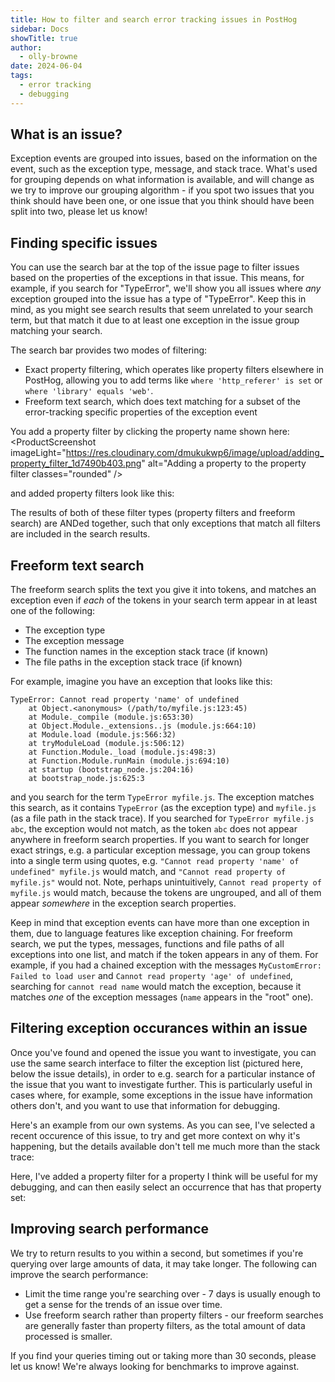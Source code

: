 ```yaml
---
title: How to filter and search error tracking issues in PostHog
sidebar: Docs
showTitle: true
author:
  - olly-browne
date: 2024-06-04
tags:
  - error tracking
  - debugging
---
```


## What is an issue?

Exception events are grouped into issues, based on the information on the event, such as the exception type, message, and stack trace. What's used for grouping depends on what information is available, and will change as we try to improve our grouping algorithm - if you spot two issues that you think should have been one, or one issue that you think should have been split into two, please let us know!

## Finding specific issues

You can use the search bar at the top of the issue page to filter issues based on the properties of the exceptions in that issue. This means, for example, if you search for "TypeError", we'll show you all issues where *any* exception grouped into the issue has a type of "TypeError". Keep this in mind, as you might see search results that seem unrelated to your search term, but that match it due to at least one exception in the issue group matching your search.

The search bar provides two modes of filtering:
- Exact property filtering, which operates like property filters elsewhere in PostHog, allowing you to add terms like `where 'http_referer' is set` or `where 'library' equals 'web'`.
- Freeform text search, which does text matching for a subset of the error-tracking specific properties of the exception event

You add a property filter by clicking the property name shown here:
<ProductScreenshot
  imageLight="https://res.cloudinary.com/dmukukwp6/image/upload/adding_property_filter_1d7490b403.png"
  alt="Adding a property to the property filter
  classes="rounded"
/>

and added property filters look like this:
<ProductScreenshot
  imageLight="https://res.cloudinary.com/dmukukwp6/image/upload/added_property_filter_1e823a16e9.png"
  alt="Search bar with property filter"
  classes="rounded"
/>

The results of both of these filter types (property filters and freeform search) are ANDed together, such that only exceptions that match all filters are included in the search results.

## Freeform text search

The freeform search splits the text you give it into tokens, and matches an exception even if *each* of the tokens in your search term appear in at least one of the following:
- The exception type
- The exception message
- The function names in the exception stack trace (if known)
- The file paths in the exception stack trace (if known)

For example, imagine you have an exception that looks like this:

```
TypeError: Cannot read property 'name' of undefined
    at Object.<anonymous> (/path/to/myfile.js:123:45)
    at Module._compile (module.js:653:30)
    at Object.Module._extensions..js (module.js:664:10)
    at Module.load (module.js:566:32)
    at tryModuleLoad (module.js:506:12)
    at Function.Module._load (module.js:498:3)
    at Function.Module.runMain (module.js:694:10)
    at startup (bootstrap_node.js:204:16)
    at bootstrap_node.js:625:3
```

and you search for the term `TypeError myfile.js`. The exception matches this search, as it contains `TypeError` (as the exception type) and `myfile.js` (as a file path in the stack trace). If you searched for `TypeError myfile.js abc`, the exception would not match, as the token `abc` does not appear anywhere in freeform search properties. If you want to search for longer exact strings, e.g. a particular exception message, you can group tokens into a single term using quotes, e.g. `"Cannot read property 'name' of undefined" myfile.js` would match, and `"Cannot read property of myfile.js"` would not. Note, perhaps unintuitively, `Cannot read property of myfile.js` would match, because the tokens are ungrouped, and all of them appear *somewhere* in the exception search properties.

Keep in mind that exception events can have more than one exception in them, due to language features like exception chaining. For freeform search, we put the types, messages, functions and file paths of all exceptions into one list, and match if the token appears in any of them. For example, if you had a chained exception with the messages `MyCustomError: Failed to load user` and `Cannot read property 'age' of undefined`, searching for `cannot read name` would match the exception, because it matches *one* of the exception messages (`name` appears in the "root" one).

## Filtering exception occurances within an issue

Once you've found and opened the issue you want to investigate, you can use the same search interface to filter the exception list (pictured here, below the issue details), in order to e.g. search for a particular instance of the issue that you want to investigate further. This is particularly useful in cases where, for example, some exceptions in the issue have information others don't, and you want to use that information for debugging.

Here's an example from our own systems. As you can see, I've selected a recent occurence of this issue, to try and get more context on why it's happening, but the details available don't tell me much more than the stack trace:

<ProductScreenshot
  imageLight="https://res.cloudinary.com/dmukukwp6/image/upload/unfiltered_exception_list_8cdbf735c0.png"
  alt="An issue, with an unfiltered exception list"
  classes="rounded"
/>

Here, I've added a property filter for a property I think will be useful for my debugging, and can then easily select an occurrence that has that property set:

<ProductScreenshot
  imageLight="https://res.cloudinary.com/dmukukwp6/image/upload/filtered_exception_list_7b51efa94f.png"
  alt="An issue, with a filtered exception list"
  classes="rounded"
/>

## Improving search performance

We try to return results to you within a second, but sometimes if you're querying over large amounts of data, it may take longer. The following can improve the search performance:

- Limit the time range you're searching over - 7 days is usually enough to get a sense for the trends of an issue over time.
- Use freeform search rather than property filters - our freeform searches are generally faster than property filters, as the total amount of data processed is smaller.

If you find your queries timing out or taking more than 30 seconds, please let us know! We're always looking for benchmarks to improve against.

<NewsletterForm />
